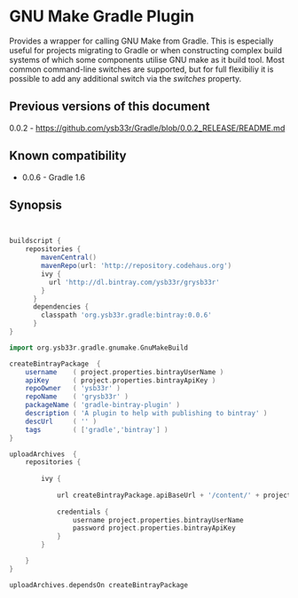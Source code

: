 

GNU Make Gradle Plugin
======================

Provides a wrapper for calling GNU Make from Gradle. This is especially useful
for projects migrating to Gradle or when constructing complex build systems of which
some components utilise GNU make as it build tool. Most common command-line switches
are supported, but for full flexibiliy it is possible to add any additional switch via 
the *switches* property.

Previous versions of this document
----------------------------------

0.0.2 - https://github.com/ysb33r/Gradle/blob/0.0.2_RELEASE/README.md

Known compatibility
-------------------

+ 0.0.6 - Gradle 1.6

Synopsis
--------
```groovy


buildscript {
    repositories {
        mavenCentral()
        mavenRepo(url: 'http://repository.codehaus.org')
        ivy {
          url 'http://dl.bintray.com/ysb33r/grysb33r'
        }
      }
      dependencies {
        classpath 'org.ysb33r.gradle:bintray:0.0.6'
      }
}

import org.ysb33r.gradle.gnumake.GnuMakeBuild

createBintrayPackage  {
    username    ( project.properties.bintrayUserName )
    apiKey      ( project.properties.bintrayApiKey )
    repoOwner   ( 'ysb33r' )
    repoName    ( 'grysb33r' )
    packageName ( 'gradle-bintray-plugin' )
    description ( 'A plugin to help with publishing to bintray' )
    descUrl     ( '' )
    tags        ( ['gradle','bintray'] )
}

uploadArchives  {
    repositories {
                   
        ivy {
            
            url createBintrayPackage.apiBaseUrl + '/content/' + project.properties.bintrayUserName + '/' + bintrayRepo + '/' + project.moduleName + '/' + version
            
            credentials {
                username project.properties.bintrayUserName
                password project.properties.bintrayApiKey
            }
        }

    }
}

uploadArchives.dependsOn createBintrayPackage
```
